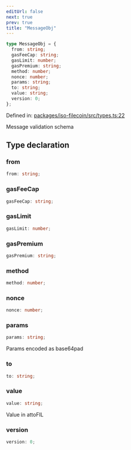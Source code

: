 ```yaml
---
editUrl: false
next: true
prev: true
title: "MessageObj"
---
```


```ts
type MessageObj = {
  from: string;
  gasFeeCap: string;
  gasLimit: number;
  gasPremium: string;
  method: number;
  nonce: number;
  params: string;
  to: string;
  value: string;
  version: 0;
};
```

Defined in: [packages/iso-filecoin/src/types.ts:22](https://github.com/hugomrdias/filecoin/blob/main/packages/iso-filecoin/src/types.ts#L22)

Message validation schema

## Type declaration

### from

```ts
from: string;
```

### gasFeeCap

```ts
gasFeeCap: string;
```

### gasLimit

```ts
gasLimit: number;
```

### gasPremium

```ts
gasPremium: string;
```

### method

```ts
method: number;
```

### nonce

```ts
nonce: number;
```

### params

```ts
params: string;
```

Params encoded as base64pad

### to

```ts
to: string;
```

### value

```ts
value: string;
```

Value in attoFIL

### version

```ts
version: 0;
```
